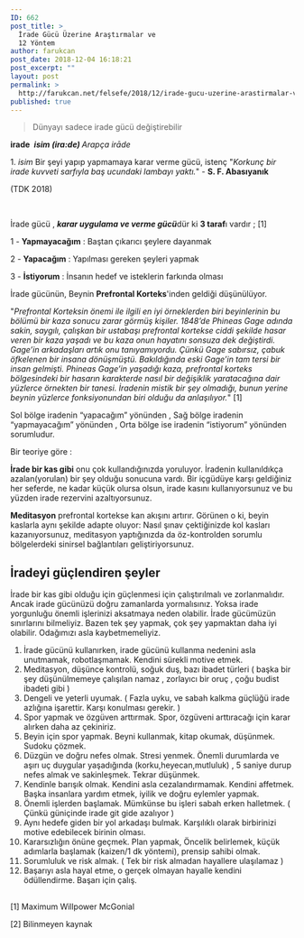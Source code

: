 ```yaml
---
ID: 662
post_title: >
  İrade Gücü Üzerine Araştırmalar ve
  12 Yöntem
author: farukcan
post_date: 2018-12-04 16:18:21
post_excerpt: ""
layout: post
permalink: >
  http://farukcan.net/felsefe/2018/12/irade-gucu-uzerine-arastirmalar-ve-12-yontem/
published: true
---
```

<blockquote>Dünyayı sadece irade gücü değiştirebilir</blockquote>
<b>irade </b>
<i><b>isim (ira:de) </b>Arapça irāde</i>

1. <i>isim</i> Bir şeyi yapıp yapmamaya karar verme gücü, istenç
"<i>Korkunç bir irade kuvveti sarfıyla baş ucundaki lambayı yaktı.</i>" - <b>S. F. Abasıyanık</b>

(TDK 2018)

&nbsp;

İrade gücü , <strong><em>karar uygulama ve verme gücü</em></strong>dür ki <strong>3 taraf</strong>ı vardır ; [1]

1 - <strong>Yapmayacağım</strong> : Baştan çıkarıcı şeylere dayanmak

2 - <strong>Yapacağım</strong> : Yapılması gereken şeyleri yapmak

3 - <strong>İstiyorum</strong> : İnsanın hedef ve isteklerin farkında olması

İrade gücünün, Beynin <strong>Prefrontal Korteks</strong>'inden geldiği düşünülüyor.

"<em>Prefrontal Korteksin önemi ile ilgili en iyi örneklerden biri beyinlerinin bu bölümü bir kaza sonucu zarar görmüş kişiler. 1848’de Phineas Gage adında sakin, saygılı, çalışkan bir ustabaşı prefrontal kortekse ciddi şekilde hasar veren bir kaza yaşadı ve bu kaza onun hayatını sonsuza dek değiştirdi. Gage’in arkadaşları artık onu tanıyamıyordu. Çünkü Gage sabırsız, çabuk öfkelenen bir insana dönüşmüştü. Bakıldığında eski Gage’in tam tersi bir insan gelmişti. Phineas Gage’in yaşadığı kaza, prefrontal korteks bölgesindeki bir hasarın karakterde nasıl bir değişiklik yaratacağına dair yüzlerce örnekten bir tanesi. İradenin mistik bir şey olmadığı, bunun yerine beynin yüzlerce fonksiyonundan biri olduğu da anlaşılıyor.</em>" [1]

Sol bölge iradenin “yapacağım” yönünden ,
Sağ bölge iradenin “yapmayacağım” yönünden ,
Orta bölge ise iradenin “istiyorum” yönünden sorumludur.

Bir teoriye göre :

<strong>İrade bir kas gibi</strong> onu çok kullandığınızda yoruluyor. İradenin kullanıldıkça azalan(yorulan) bir şey olduğu sonucuna vardı. Bir içgüdüye karşı geldiğiniz her seferde, ne kadar küçük olursa olsun, irade kasını kullanıyorsunuz ve bu yüzden irade rezervini azaltıyorsunuz.

<strong>Meditasyon</strong> prefrontal kortekse kan akışını artırır. Görünen o ki, beyin kaslarla aynı şekilde adapte oluyor: Nasıl şınav çektiğinizde kol kasları kazanıyorsunuz, meditasyon yaptığınızda da öz-kontrolden sorumlu bölgelerdeki sinirsel bağlantıları geliştiriyorsunuz.
<h2>İradeyi güçlendiren şeyler</h2>
İrade bir kas gibi olduğu için güçlenmesi için çalıştırılmalı ve zorlanmalıdır. Ancak irade gücünüzü doğru zamanlarda yormalısınız. Yoksa irade yorgunluğu önemli işlerinizi aksatmaya neden olabilir. İrade gücümüzün sınırlarını bilmeliyiz. Bazen tek şey yapmak, çok şey yapmaktan daha iyi olabilir. Odağımızı asla kaybetmemeliyiz.
<ol>
	<li>İrade gücünü kullanırken, irade gücünü kullanma nedenini asla unutmamak, robotlaşmamak. Kendini sürekli motive etmek.</li>
	<li>Meditasyon, düşünce kontrolü, soğuk duş, bazı ibadet türleri ( başka bir şey düşünülmemeye çalışılan namaz , zorlayıcı bir oruç , çoğu budist ibadeti gibi )</li>
	<li>Dengeli ve yeterli uyumak. ( Fazla uyku, ve sabah kalkma güçlüğü irade azlığına işarettir. Karşı konulması gerekir. )</li>
	<li>Spor yapmak ve özgüven arttırmak. Spor, özgüveni arttıracağı için karar alırken daha az çekiniriz.</li>
	<li>Beyin için spor yapmak. Beyni kullanmak, kitap okumak, düşünmek. Sudoku çözmek.</li>
	<li>Düzgün ve doğru nefes olmak. Stresi yenmek. Önemli durumlarda ve aşırı uç duygular yaşadığında (korku,heyecan,mutluluk) , 5 saniye durup nefes almak ve sakinleşmek. Tekrar düşünmek.</li>
	<li>Kendinle barışık olmak. Kendini asla cezalandırmamak. Kendini affetmek. Başka insanlara yardım etmek, iyilik ve doğru eylemler yapmak.</li>
	<li>Önemli işlerden başlamak. Mümkünse bu işleri sabah erken halletmek. ( Çünkü güniçinde irade git gide azalıyor )</li>
	<li>Aynı hedefe giden bir yol arkadaşı bulmak. Karşılıklı olarak birbirinizi motive edebilecek birinin olması.</li>
	<li>Kararsızlığın önüne geçmek. Plan yapmak, Öncelik belirlemek, küçük adımlarla başlamak (kaizen/1 dk yöntemi), prensip sahibi olmak.</li>
	<li>Sorumluluk ve risk almak. ( Tek bir risk almadan hayallere ulaşılamaz )</li>
	<li>Başarıyı asla hayal etme, o gerçek olmayan hayalle kendini ödüllendirme. Başarı için çalış.</li>
</ol>
<h2></h2>
[1] Maximum Willpower McGonial

[2] Bilinmeyen kaynak